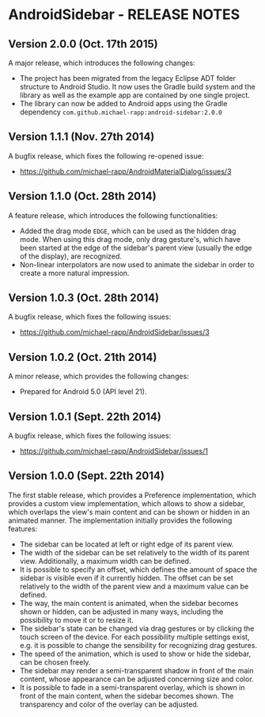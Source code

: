 # AndroidSidebar - RELEASE NOTES

## Version 2.0.0 (Oct. 17th 2015)

A major release, which introduces the following changes:

- The project has been migrated from the legacy Eclipse ADT folder structure to Android Studio. It now uses the Gradle build system and the library as well as the example app are contained by one single project.
- The library can now be added to Android apps using the Gradle dependency `com.github.michael-rapp:android-sidebar:2.0.0`

## Version 1.1.1 (Nov. 27th 2014)

A bugfix release, which fixes the following re-opened issue:

- https://github.com/michael-rapp/AndroidMaterialDialog/issues/3

## Version 1.1.0 (Oct. 28th 2014)

A feature release, which introduces the following functionalities:
 
- Added the drag mode `EDGE`, which can be used as the hidden drag mode. When using this drag mode, only drag gesture's, which have been started at the edge of the sidebar's parent view (usually the edge of the display), are recognized.
- Non-linear interpolators are now used to animate the sidebar in order to create a more natural impression.

## Version 1.0.3 (Oct. 28th 2014)

A bugfix release, which fixes the following issues:

- https://github.com/michael-rapp/AndroidSidebar/issues/3

## Version 1.0.2 (Oct. 21th 2014)

A minor release, which provides the following changes:

- Prepared for Android 5.0 (API level 21).

## Version 1.0.1 (Sept. 22th 2014)

A bugfix release, which fixes the following issues:

- https://github.com/michael-rapp/AndroidSidebar/issues/1

## Version 1.0.0 (Sept. 22th 2014)

The first stable release, which provides a Preference implementation, which provides a custom view implementation, which allows to show a sidebar, which overlaps the view's main content and can be shown or hidden in an animated manner. The implementation initially provides the following features:

- The sidebar can be located at left or right edge of its parent view.
- The width of the sidebar can be set relatively to the width of its parent view. Additionally, a maximum width can be defined.
- It is possible to specify an offset, which defines the amount of space the sidebar is visible even if it currently hidden. The offset can be set relatively to the width of the parent view and a maximum value can be defined.
- The way, the main content is animated, when the sidebar becomes shown or hidden, can be adjusted in many ways, including the possibility to move it or to resize it.
- The sidebar's state can be changed via drag gestures or by clicking the touch screen of the device. For each possibility multiple settings exist, e.g. it is possible to change the sensibility for recognizing drag gestures.
- The speed of the animation, which is used to show or hide the sidebar, can be chosen freely.
- The sidebar may render a semi-transparent shadow in front of the main content, whose appearance can be adjusted concerning size and color.
- It is possible to fade in a semi-transparent overlay, which is shown in front of the main content, when the sidebar becomes shown. The transparency and color of the overlay can be adjusted.